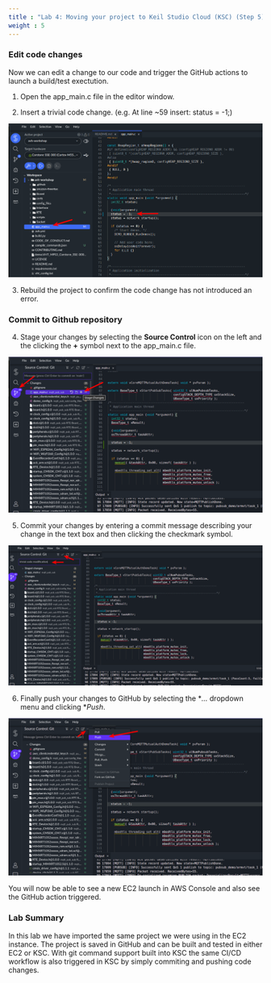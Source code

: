 ```yaml
---
title : "Lab 4: Moving your project to Keil Studio Cloud (KSC) (Step 5)"
weight : 5
---
```


### Edit code changes

Now we can edit a change to our code and trigger the GitHub actions to launch a build/test exectution.

1. Open the app_main.c file in the editor window.

2. Insert a trivial code change. (e.g. At line ~59 insert: status = -1;)

![build ksc](/static/ksc_edit.png)

3. Rebuild the project to confirm the code change has not introduced an error.

### Commit to Github repository

4. Stage your changes by selecting the **Source Control** icon on the left and the clicking the **+** symbol next to the app_main.c file.

![ksc stage](/static/ksc-stage.png)

5. Commit your changes by entering a commit message describing your change in the text box and then clicking the checkmark symbol.

![ksc commit](/static/ksc-commit.png)

6. Finally push your changes to GitHub by selecting the **...* dropdown menu and clicking **Push*.

![ksc push](/static/ksc-push.png)

You will now be able to see a new EC2 launch in AWS Console and also see the GitHub action triggered.

### Lab Summary

In this lab we have imported the same project we were using in the EC2 instance. The project is saved in GitHub and can be built and tested in either EC2 or KSC. With git command support built into KSC the same CI/CD workflow is also triggered in KSC by simply commiting and pushing code changes.

